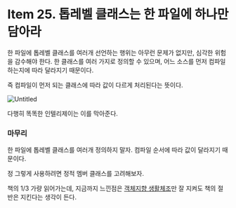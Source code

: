 # Item 25. 톱레벨 클래스는 한 파일에 하나만 담아라

한 파일에 톱레벨 클래스를 여러개 선언하는 행위는 아무런 문제가 없지만, 심각한 위험을 감수해야 한다. 한 클래스를 여러 가지로 정의할 수 있으며, 어느 소스를 먼저 컴파일 하는지에 따라 달라지기 때문이다.

즉 컴파일이 먼저 되는 클래스에 따라 값이 다르게 처리된다는 뜻이다.

![Untitled](https://prod-files-secure.s3.us-west-2.amazonaws.com/4b36e261-a272-46e0-bb72-1d3c2abc0a30/9402ebf3-e575-485b-8e8d-206b278027f5/Untitled.png)

다행히 똑똑한 인텔리제이는 이를 막아준다.

### 마무리

한 파일에 톱레벨 클래스를 여러개 정의하지 말자. 컴파일 순서에 따라 값이 달라지기 때문이다.

정 그렇게 사용하려면 정적 멤버 클래스를 고려해보자.

책의 1/3 가량 읽어가는데, 지금까지 느낀점은 [객체지향 생활체조](https://jamie95.tistory.com/99)만 잘 지켜도 책의 절반은 지킨다는 생각이 든다.
